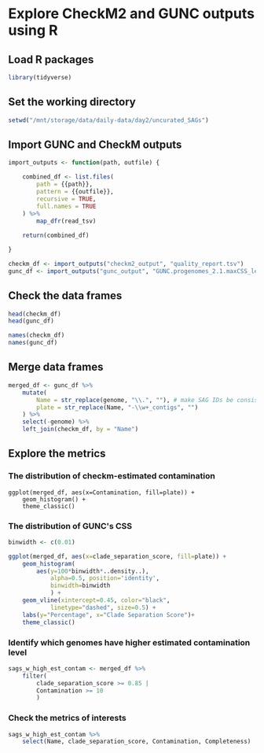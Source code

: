 # **Explore CheckM2 and GUNC outputs using R**

## Load R packages
```r
library(tidyverse)
```

## Set the working directory
```r
setwd("/mnt/storage/data/daily-data/day2/uncurated_SAGs")
```

## Import GUNC and CheckM outputs
```r
import_outputs <- function(path, outfile) {

    combined_df <- list.files(
        path = {{path}},
        pattern = {{outfile}},
        recursive = TRUE,
        full.names = TRUE
    ) %>%
        map_dfr(read_tsv)
    
    return(combined_df)

}

checkm_df <- import_outputs("checkm2_output", "quality_report.tsv")
gunc_df <- import_outputs("gunc_output", "GUNC.progenomes_2.1.maxCSS_level.tsv")
```
## Check the data frames
```r
head(checkm_df)
head(gunc_df)

names(checkm_df)
names(gunc_df)
```
## Merge data frames
```r
merged_df <- gunc_df %>%
    mutate(
        Name = str_replace(genome, "\\.", ""), # make SAG IDs be consistent between dfs
        plate = str_replace(Name, "-\\w+_contigs", "")
    ) %>%
    select(-genome) %>%
    left_join(checkm_df, by = "Name")
```
## Explore the metrics
### The distribution of checkm-estimated contamination
```
ggplot(merged_df, aes(x=Contamination, fill=plate)) +
    geom_histogram() +
    theme_classic()
```
### The distribution of GUNC's CSS
```r
binwidth <- c(0.01)

ggplot(merged_df, aes(x=clade_separation_score, fill=plate)) +
    geom_histogram(
        aes(y=100*binwidth*..density..),
            alpha=0.5, position='identity',
            binwidth=binwidth
            ) +
    geom_vline(xintercept=0.45, color="black",
            linetype="dashed", size=0.5) +
    labs(y="Percentage", x="Clade Separation Score")+
    theme_classic()
```
### Identify which genomes have higher estimated contamination level
```r
sags_w_high_est_contam <- merged_df %>%
    filter(
        clade_separation_score >= 0.85 |
        Contamination >= 10
        )
```
### Check the metrics of interests
```r
sags_w_high_est_contam %>%
    select(Name, clade_separation_score, Contamination, Completeness)
```
